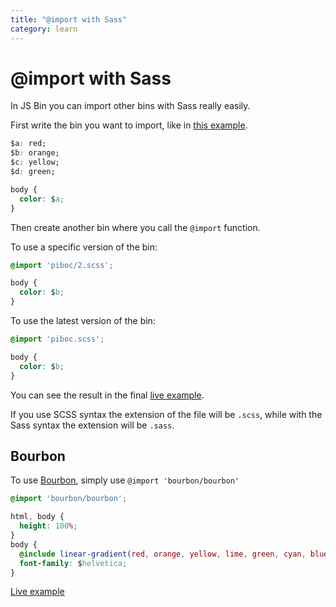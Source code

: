 ```yaml
---
title: "@import with Sass"
category: learn
---
```

# @import with Sass

In JS Bin you can import other bins with Sass really easily.

First write the bin you want to import, like in [this example](http://jsbin.com/piboc/2/edit).
```css
$a: red;
$b: orange;
$c: yellow;
$d: green;

body {
  color: $a;
}
```
Then create another bin where you call the `@import` function.

To use a specific version of the bin:
```css
@import 'piboc/2.scss';

body {
  color: $b;
}
```
To use the latest version of the bin:
```css
@import 'piboc.scss';

body {
  color: $b;
}
```
  
You can see the result in the final [live example](http://jsbin.com/jojiji/2/edit).

If you use SCSS syntax the extension of the file will be `.scss`, while with the Sass syntax the extension will be `.sass`.

## Bourbon

To use [Bourbon](http://bourbon.io/), simply use `@import 'bourbon/bourbon'`

```css
@import 'bourbon/bourbon';

html, body {
  height: 100%;
}
body {
  @include linear-gradient(red, orange, yellow, lime, green, cyan, blue, magenta);
  font-family: $helvetica;
}
```
[Live example](http://jsbin.com/weluha/1/edit)